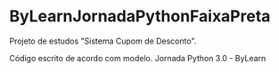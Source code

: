 # ByLearnJornadaPythonFaixaPreta
Projeto de estudos "Sistema Cupom de Desconto".

Código escrito de acordo com modelo. Jornada Python 3.0 - ByLearn
